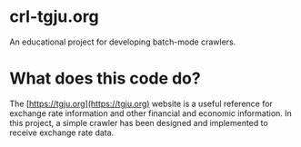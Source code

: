 # crl-tgju.org
An educational project for developing batch-mode crawlers. 

# What does this code do?
The [https://tgju.org](https://tgju.org) website is a useful reference for exchange rate information and other financial and economic information. In this project, a simple crawler has been designed and implemented to receive exchange rate data.